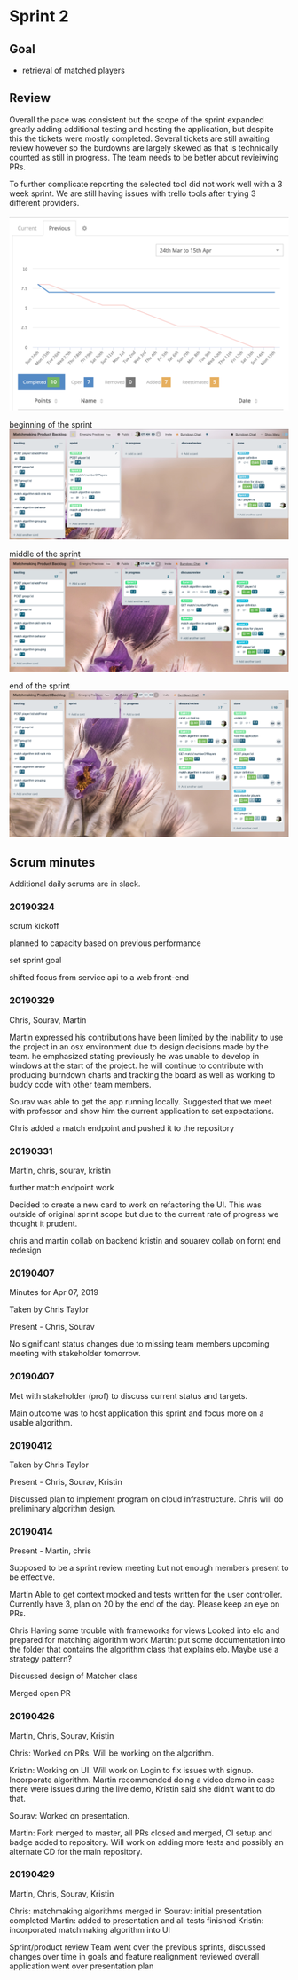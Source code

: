 # Sprint 2

## Goal 

* retrieval of matched players

## Review

Overall the pace was consistent but the scope of the sprint expanded greatly adding additional testing and hosting the application, but despite this the tickets were mostly completed. Several tickets are still awaiting review however so the burdowns are largely skewed as that is technically counted as still in progress. The team needs to be better about revieiwing PRs.

To further complicate reporting the selected tool did not work well with a 3 week sprint. We are still having issues with trello tools after trying 3 different providers.

![Burndown](burndown.png)

beginning of the sprint
![middle](board1.png)

middle of the sprint
![middle](board2.png)

end of the sprint
![end](board3.png)

## Scrum minutes 

Additional daily scrums are in slack.

### 20190324

scrum kickoff

planned to capacity based on previous performance

set sprint goal

shifted focus from service api to a web front-end

### 20190329

Chris, Sourav, Martin

Martin expressed his contributions have been limited by the inability to use the project in an osx environment due to design decisions made by the team. he emphasized stating previously he was unable to develop in windows at the start of the project. he will continue to contribute with producing burndown charts and tracking the board as well as working to buddy code with other team members.

Sourav was able to get the app running locally. Suggested that we meet with professor and show him the current application to set expectations.

Chris added a match endpoint and pushed it to the repository

### 20190331
Martin, chris, sourav, kristin

further match endpoint work

Decided to create a new card to work on refactoring the UI. This was outside of original sprint scope but due to the current rate of progress we thought it prudent.

chris and martin collab on backend
kristin and souarev collab on fornt end redesign

### 20190407
Minutes for Apr 07, 2019

Taken by Chris Taylor

Present - Chris, Sourav

No significant status changes due to missing team members upcoming meeting with stakeholder tomorrow.

### 20190407
Met with stakeholder (prof) to discuss current status and targets.

Main outcome was to host application this sprint and focus more on a usable algorithm.

### 20190412
Taken by Chris Taylor

Present - Chris, Sourav, Kristin

Discussed plan to implement program on cloud infrastructure. Chris will do preliminary algorithm design. 

### 20190414
Present - Martin, chris

Supposed to be a sprint review meeting but not enough members present to be effective.

Martin
Able to get context mocked and tests written for the user controller. Currently have 3, plan on 20 by the end of the day. Please keep an eye on PRs.

Chris
Having some trouble with frameworks for views
Looked into elo and prepared for matching algorithm work
Martin: put some documentation into the folder that contains the algorithm class that explains elo. Maybe use a strategy pattern?

Discussed design of Matcher class

Merged open PR

### 20190426
Martin, Chris, Sourav, Kristin

Chris: Worked on PRs. Will be working on the algorithm.

Kristin: Working on UI. Will work on Login to fix issues with signup. Incorporate algorithm. 
Martin recommended doing a video demo in case there were issues during the live demo, Kristin said she didn’t want to do that.

Sourav: Worked on presentation. 

Martin: Fork merged to master, all PRs closed and merged, CI setup and badge added to repository. Will work on adding more tests and possibly an alternate CD for the main repository.

### 20190429
Martin, Chris, Sourav, Kristin

Chris: matchmaking algorithms merged in
Sourav: initial presentation completed
Martin: added to presentation and all tests finished
Kristin: incorporated matchmaking algorithm into UI

Sprint/product review
Team went over the previous sprints, discussed changes over time in goals and feature realignment
reviewed overall application
went over presentation plan